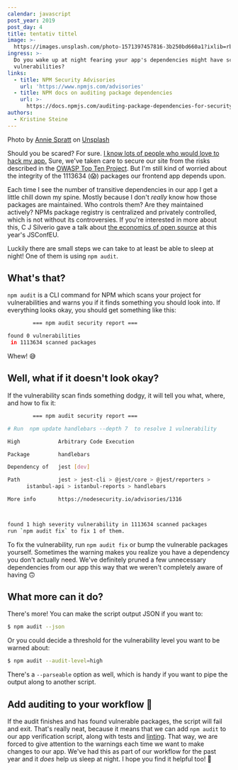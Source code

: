 ```yaml
---
calendar: javascript
post_year: 2019
post_day: 4
title: tentativ tittel
image: >-
  https://images.unsplash.com/photo-1571397457816-3b250bd660a1?ixlib=rb-1.2.1&ixid=eyJhcHBfaWQiOjEyMDd9&auto=format&fit=crop&w=2775&q=80
ingress: >-
  Do you wake up at night fearing your app's dependencies might have scary
  vulnerabilities?
links:
  - title: NPM Security Advisories
    url: 'https://www.npmjs.com/advisories'
  - title: NPM docs on auditing package dependencies
    url: >-
      https://docs.npmjs.com/auditing-package-dependencies-for-security-vulnerabilities
authors:
  - Kristine Steine
---
```

Photo by [Annie Spratt](https://unsplash.com/@anniespratt?utm_source=unsplash&utm_medium=referral&utm_content=creditCopyText) on [Unsplash](https://unsplash.com/)

Should you be scared? For sure. [I know lots of people who would love to hack my app.](https://security.christmas/) Sure, we've taken care to secure our site from the risks described in the [OWASP Top Ten Project](https://www.owasp.org/index.php/Category:OWASP_Top_Ten_Project). But I'm still kind of worried about the integrity of the 1113634 (:scream:) packages our frontend app depends upon.

Each time I see the number of transitive dependencies in our app I get a little chill down my spine. Mostly because I don't _really_ know how those packages are maintained. Who controls them? Are they maintained actively? NPMs package registry is centralized and privately controlled, which is not without its controversies. If you're interested in more about this, C J Silverio gave a talk about [the economics of open source](https://2019.jsconf.eu/c-j-silverio/the-economics-of-open-source.html) at this year's JSConfEU.

Luckily there are small steps we can take to at least be able to sleep at night! One of them is using `npm audit`.

## What's that?

`npm audit` is a CLI command for NPM which scans your project for vulnerabilities and warns you if it finds something you should look into. If everything looks okay, you should get something like this:

```sh
        === npm audit security report ===

found 0 vulnerabilities
 in 1113634 scanned packages
```

Whew! :sweat_smile:

## Well, what if it doesn't look okay?

If the vulnerability scan finds something dodgy, it will tell you what, where, and how to fix it:

```sh
        === npm audit security report ===                        

# Run  npm update handlebars --depth 7  to resolve 1 vulnerability

High            Arbitrary Code Execution                                      

Package         handlebars                                                    

Dependency of   jest [dev]                                                    

Path            jest > jest-cli > @jest/core > @jest/reporters >              
      istanbul-api > istanbul-reports > handlebars                  

More info       https://nodesecurity.io/advisories/1316                       



found 1 high severity vulnerability in 1113634 scanned packages
run `npm audit fix` to fix 1 of them.
```

To fix the vulnerability, run `npm audit fix` or bump the vulnerable packages yourself. Sometimes the warning makes you realize you have a dependency you don't actually need. We've definitely pruned a few unnecessary dependencies from our app this way that we weren't completely aware of having :upside_down_face:

## What more can it do?

There's more! You can make the script output JSON if you want to:

```sh
$ npm audit --json
```

Or you could decide a threshold for the vulnerability level you want to be warned about:

```sh
$ npm audit --audit-level=high
```

There's a `--parseable` option as well, which is handy if you want to pipe the output along to another script.

## Add auditing to your workflow :eyes:

If the audit finishes and has found vulnerable packages, the script will fail and exit. That's really neat, because it means that we can add `npm audit` to our app verification script, along with tests and [linting](https://javascript.christmas/2018/7). That way, we are forced to give attention to the warnings each time we want to make changes to our app. We've had this as part of our workflow for the past year and it _does_ help us sleep at night. I hope you find it helpful too! :raised_hands:
